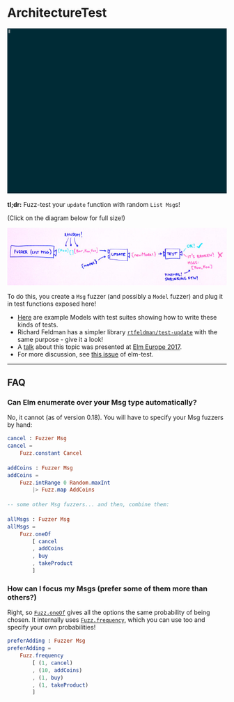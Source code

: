 # ArchitectureTest

[![Terminal screencast of usage](https://github.com/Janiczek/architecture-test/raw/master/doc/example_run.gif)](https://asciinema.org/a/6n3ax5a5um1fy60q6q4taisoi)

**tl;dr:** Fuzz-test your `update` function with random `List Msg`s!

(Click on the diagram below for full size!)

[![High-level diagram](https://github.com/Janiczek/architecture-test/raw/master/doc/diagram_thumbnail.jpg)](https://github.com/Janiczek/architecture-test/raw/master/doc/diagram.jpg)

To do this, you create a `Msg` fuzzer (and possibly a `Model` fuzzer) and plug it in test functions exposed here!

- [Here](https://github.com/Janiczek/architecture-test/tree/master/examples) are example Models with test suites showing how to write these kinds of tests.
- Richard Feldman has a simpler library [`rtfeldman/test-update`](https://package.elm-lang.org/packages/rtfeldman/test-update/latest) with the same purpose - give it a look!
- A [talk](https://www.youtube.com/watch?v=baRcusTHc8E) about this topic was presented at [Elm Europe 2017](https://2017.elmeurope.org/).
- For more discussion, see [this issue](https://github.com/elm-community/elm-test/issues/154) of elm-test.

----

## FAQ

### Can Elm enumerate over your Msg type automatically?

No, it cannot (as of version 0.18). You will have to specify your Msg fuzzers by hand:

```elm
cancel : Fuzzer Msg
cancel =
    Fuzz.constant Cancel

addCoins : Fuzzer Msg
addCoins =
    Fuzz.intRange 0 Random.maxInt
        |> Fuzz.map AddCoins

-- some other Msg fuzzers... and then, combine them:

allMsgs : Fuzzer Msg
allMsgs =
    Fuzz.oneOf
        [ cancel
        , addCoins
        , buy
        , takeProduct
        ]
```

### How can I focus my Msgs (prefer some of them more than others?)

Right, so [`Fuzz.oneOf`](https://package.elm-lang.org/packages/elm-explorations/test/1.2.1/Fuzz#oneOf) gives all the options the same probability of being chosen. It internally uses [`Fuzz.frequency`](https://package.elm-lang.org/packages/elm-explorations/test/1.2.1/Fuzz#frequency), which you can use too and specify your own probabilities!

```elm
preferAdding : Fuzzer Msg
preferAdding =
    Fuzz.frequency
        [ (1, cancel)
        , (10, addCoins)
        , (1, buy)
        , (1, takeProduct)
        ]
```
